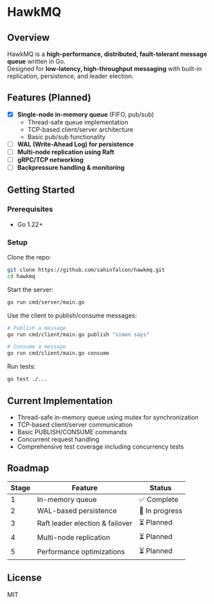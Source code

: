 # HawkMQ

## Overview
HawkMQ is a **high-performance, distributed, fault-tolerant message queue** written in Go.  
Designed for **low-latency, high-throughput messaging** with built-in replication, persistence, and leader election.

## Features (Planned)
- [x] **Single-node in-memory queue** (FIFO, pub/sub)
  - Thread-safe queue implementation
  - TCP-based client/server architecture
  - Basic pub/sub functionality
- [ ] **WAL (Write-Ahead Log) for persistence**
- [ ] **Multi-node replication using Raft**
- [ ] **gRPC/TCP networking**
- [ ] **Backpressure handling & monitoring**

## Getting Started

### Prerequisites
- Go 1.22+

### Setup
Clone the repo:
```sh
git clone https://github.com/sahinfalcon/hawkmq.git
cd hawkmq
```

Start the server:
```sh
go run cmd/server/main.go
```

Use the client to publish/consume messages:
```sh
# Publish a message
go run cmd/client/main.go publish "simon says"

# Consume a message
go run cmd/client/main.go consume
```

Run tests:
```sh
go test ./...
```

## Current Implementation
- Thread-safe in-memory queue using mutex for synchronization
- TCP-based client/server communication
- Basic PUBLISH/CONSUME commands
- Concurrent request handling
- Comprehensive test coverage including concurrency tests

## Roadmap

| Stage | Feature                         | Status        |
| ----- | ------------------------------- | ------------- |
| 1     | In-memory queue                 | ✅ Complete    |
| 2     | WAL-based persistence           | 🚧 In progress |
| 3     | Raft leader election & failover | ⏳ Planned     |
| 4     | Multi-node replication          | ⏳ Planned     |
| 5     | Performance optimizations       | ⏳ Planned     |

## License
MIT